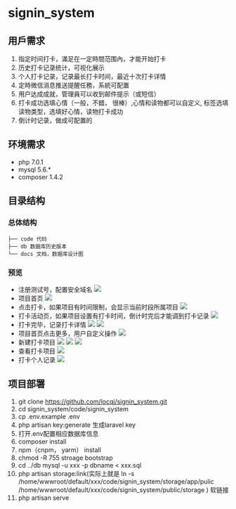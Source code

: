 # signin_system

## 用戶需求
1. 指定时间打卡，滿足在一定時間范围內，才能开始打卡
2. 历史打卡记录统计，可视化展示
3. 个人打卡记录，记录最长打卡时间，最近十次打卡详情
4. 定時微信消息推送提醒任務，系統可配置
5. 用户达成成就，管理員可以收到邮件提示（或短信）
6. 打卡成功选填心情（一般，不錯， 很棒）,心情和读物都可以自定义, 标签选填读物类型，选填好心情，读物打卡成功
7. 倒计时记录，做成可配置的

## 环境需求
* php 7.0.1
* mysql 5.6.*
* composer 1.4.2

## 目录结构

### 总体结构

```
├── code 代码
├── db 数据库历史版本
└── docs 文档，数据库设计图
```
### 预览
* 注册测试号，配置安全域名
![](ReadmeImg/0)
* 项目首页
![](ReadmeImg/1)
* 点击打卡，如果项目有时间限制，会显示当前时段所属项目
![](ReadmeImg/2)
* 打卡活动页，如果项目设置有打卡时间，倒计时完后才能调到打卡记录
![](ReadmeImg/3)
* 打卡完毕，记录打卡详情
![](ReadmeImg/4)
![](ReadmeImg/5)
* 项目首页点击更多，用户自定义操作
![](ReadmeImg/6)
* 新建打卡项目
![](ReadmeImg/9)
![](ReadmeImg/10)
![](ReadmeImg/11)
* 查看打卡项目
![](ReadmeImg/8)
* 打卡个人记录
![](ReadmeImg/12)










## 项目部署
1. git clone https://github.com/locqj/signin_system.git
2. cd signin_system/code/signin_system
3. cp .env.example .env
4. php artisan key:generate 生成laravel key
5. 打开.env配置相应数据库信息
6. composer install
7. npm（cnpm， yarm） install
8. chmod -R 755 stroage bootstrap
9. cd ../db mysql -u xxx -p dbname < xxx.sql
10. php artisan storage:link(实际上就是 ln -s /home/wwwroot/default/xxx/code/signin_system/storage/app/pulic /home/wwwroot/default/xxx/code/signin_system/public/storage ) 软链接 
11. php artisan serve
